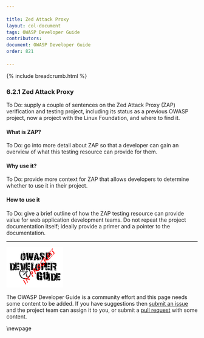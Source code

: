 ```yaml
---

title: Zed Attack Proxy
layout: col-document
tags: OWASP Developer Guide
contributors:
document: OWASP Developer Guide
order: 821

---
```


{% include breadcrumb.html %}

### 6.2.1 Zed Attack Proxy

To Do: supply a couple of sentences on the Zed Attack Proxy (ZAP) verification and testing project,
including its status as a previous OWASP project, now a project with the Linux Foundation, and where to find it.

#### What is ZAP?

To Do: go into more detail about ZAP so that a developer
can gain an overview of what this testing resource can provide for them.

#### Why use it?

To Do: provide more context for ZAP that allows developers to determine whether to use it in their project.

#### How to use it

To Do: give a brief outline of how the ZAP testing resource can provide value for web application development teams.
Do not repeat the project documentation itself; ideally provide a primer and a pointer to the documentation.

----

![Developer Guide](../../assets/images/dg_wip.png "OWASP Developer Guide")

The OWASP Developer Guide is a community effort and this page needs some content to be added.
If you have suggestions then [submit an issue][issue080201] and the project team can assign it to you,
or submit a [pull request][pr] with some content.

[issue080201]: https://github.com/OWASP/www-project-developer-guide/issues/new?labels=enhancement&template=request.md&title=Update:%2008-verification/02-tools/01-zap
[pr]: https://github.com/OWASP/www-project-developer-guide/pulls

\newpage
